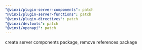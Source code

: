 ```yaml
---
"@vinxi/plugin-server-components": patch
"@vinxi/plugin-server-functions": patch
"@vinxi/plugin-directives": patch
"@vinxi/devtools": patch
"@vinxi/openapi": patch
---
```


create server components package, remove references package
